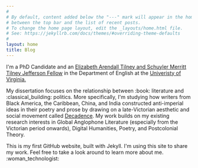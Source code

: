 ```yaml
---
#
# By default, content added below the "---" mark will appear in the home page
# between the top bar and the list of recent posts.
# To change the home page layout, edit the _layouts/home.html file.
# See: https://jekyllrb.com/docs/themes/#overriding-theme-defaults
#
layout: home
title: Blog
---
```

<p>I'm a PhD Candidate and an <a href="https://www.jeffersonscholars.org/people/cherrie-kwok">Elizabeth Arendall Tilney and Schuyler Merritt Tilney Jefferson Fellow</a> in the Department of English at the <a href="https://www.virginia.edu/">Univeristy of Virginia.</a></p>
<p>My dissertation focuses on the relationship between :book: literature and :classical_building: politics. More specifically, I'm studying how writers from Black America, the Caribbean, China, and India constructed anti-imperial ideas in their poetry and prose by drawing on a late-Victorian aesthetic and social movement called <a href="https://www.bl.uk/romantics-and-victorians/articles/aestheticism-and-decadence">Decadence</a>. My work builds on my existing research interests in Global Anglophone Literature (especially from the Victorian period onwards), Digital Humanities, Poetry, and Postcolonial Theory.</p>
  
<p>This is my first GitHub website, built with Jekyll. I'm using this site to share my work. Feel free to take a look around to learn more about me.  :woman_technologist: </p>

